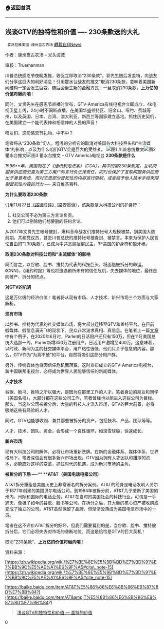 ###  [:house:返回首頁](https://github.com/ourhimalayas/txt)
---

## 浅谈GTV的独特性和价值 &#8212;- 230条款送的大礼
` 喜马拉雅美国·康州盘古农场` [轉載自GNews](https://gnews.org/zh-hans/598001/)

作者：康州盘古农场 – 光头波波

审核：Truemanman

川普总统感恩节夜晚发推，敦促立即取消“230条款”。郭先生随后发盖特，向战友们分享这巨大的利好消息！引用瞿水台战友的推文“取消230条款，意味着美国新闻结构一定会发生巨变，随后会诞生新的金融方式！一旦取消230条款，**上万亿的价值将砸向咱**！

同时，文贵先生在感恩节直播时宣布，GTV-America有线电视台立即成立，4k电视卫星上线，24小时不间断直播，在美国华盛顿特区、旧金山、纽约、费城等州，以及英国、日本、台湾、澳大利亚、新西兰等国家建立基地。抓住历史契机，在美国建立一个能代表神和相信神的人民的声音！

咱友们，这份感恩节礼物，中不中？

笔者将从“230条款”切人，粗浅的分析它的取消对美国各大科技巨头和“主流媒体“的影响，以及为什么咱们GTV会是巨大的受益者。
![](https://gnews-media-offload.s3.amazonaws.com/wp-content/uploads/2020/11/27222813/%E5%9B%BE%E7%89%875-13.png)图1 川普总统推文![](https://gnews-media-offload.s3.amazonaws.com/wp-content/uploads/2020/11/27222854/%E5%9B%BE%E7%89%876-18.png)图2 瞿水台推文![](https://gnews-media-offload.s3.amazonaws.com/wp-content/uploads/2020/11/27222937/%E5%9B%BE%E7%89%877-18.png)图3 瞿水台推文 – GTV America电视台
**230条款是什么**

*1996**年，美国制定了《通讯规范法案》（CDA），其中的第230条规定，互联网服务供应商无需为第三方用户的言行负法律责任，同时也保护了互联网服务供应商出于善意考虑，而对志愿部分冒犯性的内容进行限制，或者赋予他人技术手段来限制冒犯性内容的行为 —-* 来自维基百科。

**为什么要取消230条款**

引用11月27日[《路德时评》](https://www.youtube.com/watch?v=X-zXN4jfFLs&amp;ab_channel=%E8%B7%AF%E5%BE%B7%E7%A4%BELUDEMedia)（路安墨谈），该条款是大科技公司的护身符：

1. 社交公司不必为第三方言论负责。
2. 他们可以删除他们想要删的任何言论。


从2017年文贵先生帐号被封，爆料革命战友们推特帐号大规模被禁，到美国大选前期，共和党议员，甚至川普总统的推特帐号被查封、被禁言。本来为保护人民言论自由的“230条款“，已成为中共恶魔捆绑民主，3F美国的护身符和狼牙棒。

**取消230条款对科技公司和“主流媒体“的影响**

简而言之，以谷歌、脸书、推特为代表的科技巨头，将面临被拆分的命运。《CNN》，《纽约时报》等也将遭遇前所未有的信任危机，失去媒体的地位，最终走向破产、拆分的终点。

**对GTV的机遇**

这是万亿级的经济价值！笔者将从现有市场、人才技术、新兴市场三个方面与大家解析。

**现有市场**

以脸书、推特为代表的社交媒体市场，将大部分迁移至GTV和盖特平台。在目前假媒体、假信息满天飞的现状下，民众非常渴求真相、真信息。在笔者上一篇[文章](https://gnews.org/zh-hans/588913/)中有个例子，在2020年6月时，Parler的日活用户还只有150万，但在11月美国总统大选那一周，Parler新增350万注册用户，日活用户激增至400万。这意味着，以时政、新闻为主的社交媒体平台，用户粘性很低，他们只关乎信息的内容。那么，GTV作为“为真不破”的平台，自然将吸引这部分用户群。

另外，传统媒体也将因信任危机而落寞。这时宣布成立的GTV-America电视台，新中国联邦电视台，必将成为世界人民能够信任的新闻媒体。

**人才技术**

谷歌、脸书、推特之所以强大，是因为在那里工作的人才。笔者身边的朋友和同学（美国名校），大部分都在这些公司工作，笔者曾经也以能进入这些公司为目标。那么，当这些公司被拆分后，大量的科技人才流入市场，GTV的巨大前景，必将吸纳这些有经验的人才。

同时，GTV也能够收购、兼并那些被拆分的资产，包括技术、产品、团队等等。

人才、技术、团队、资金，会形成一个良性循环，如滚雪球般，快速成长。

**新兴市场**

现有大科技公司的解体，必将让市场重新洗牌。在新的金融体系、媒体体系、世界格局下，笔者深信会有很多新兴市场出现。GTV因为拥有人才团队和雄厚的资本，必能应对这样的变革，抓住时代的机遇，成为新兴市场的主角。

**被拆分的下场 —-**** ****AT&T（美国电话电报公司）**

AT&T拆分重组是美国历史上非常著名的拆分案例。AT&T的前身是电话发明人贝尔于1877年创建的美国贝尔电话公司。到1984年被拆分前，AT&T几乎垄断了美国的州内、州际和国际的电话业务。AT&T在当时的美国社会的科技行业，可谓是一手遮天，像极了如今的谷歌、脸书等公司。在拆分之后，其大量的核心资产被收购或变成了独立的公司。AT&T虽然保留了品牌，但渐渐没落成为美国电信市场中的一员。

笔者在这不评价AT&T拆分的好坏，但我们需要看到的是，当谷歌、脸书、推特被拆分后，它们必将失去对市场的垄断地位，而这是恰恰是GTV的巨大契机！

取消“230条款”，**上万亿的价值将砸向咱**！

资料来源：

[https://zh.wikipedia.org/wiki/%E7%BE%8E%E5%9B%BD%E7%BD%91%E7%BB%9C%E5%AE%A1%E6%9F%A5#cite\_note-15](https://zh.wikipedia.org/wiki/%E7%BE%8E%E5%9B%BD%E7%BD%91%E7%BB%9C%E5%AE%A1%E6%9F%A5#cite_note-15)

[https://baike.baidu.com/item/AT&T%E5%88%86%E6%8B%86%E9%87%8D%E7%BB%84?](https://baike.baidu.com/item/AT&amp;T%E5%88%86%E6%8B%86%E9%87%8D%E7%BB%84?)





> [浅谈GTV的独特性和价值 — 盖特的价值](https://gnews.org/zh-hans/588913/)





0
